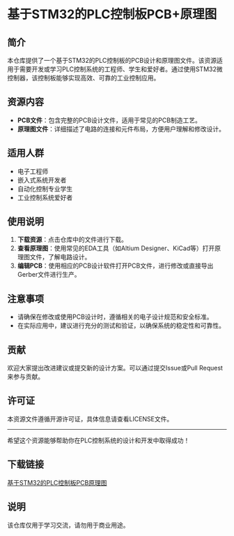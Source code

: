 # 基于STM32的PLC控制板PCB+原理图

## 简介
本仓库提供了一个基于STM32的PLC控制板的PCB设计和原理图文件。该资源适用于需要开发或学习PLC控制系统的工程师、学生和爱好者。通过使用STM32微控制器，该控制板能够实现高效、可靠的工业控制应用。

## 资源内容
- **PCB文件**：包含完整的PCB设计文件，适用于常见的PCB制造工艺。
- **原理图文件**：详细描述了电路的连接和元件布局，方便用户理解和修改设计。

## 适用人群
- 电子工程师
- 嵌入式系统开发者
- 自动化控制专业学生
- 工业控制系统爱好者

## 使用说明
1. **下载资源**：点击仓库中的文件进行下载。
2. **查看原理图**：使用常见的EDA工具（如Altium Designer、KiCad等）打开原理图文件，了解电路设计。
3. **编辑PCB**：使用相应的PCB设计软件打开PCB文件，进行修改或直接导出Gerber文件进行生产。

## 注意事项
- 请确保在修改或使用PCB设计时，遵循相关的电子设计规范和安全标准。
- 在实际应用中，建议进行充分的测试和验证，以确保系统的稳定性和可靠性。

## 贡献
欢迎大家提出改进建议或提交新的设计方案。可以通过提交Issue或Pull Request来参与贡献。

## 许可证
本资源文件遵循开源许可证，具体信息请查看LICENSE文件。

---
希望这个资源能够帮助你在PLC控制系统的设计和开发中取得成功！

## 下载链接
[基于STM32的PLC控制板PCB原理图](https://pan.quark.cn/s/8115ccd4123b)

## 说明

该仓库仅用于学习交流，请勿用于商业用途。
